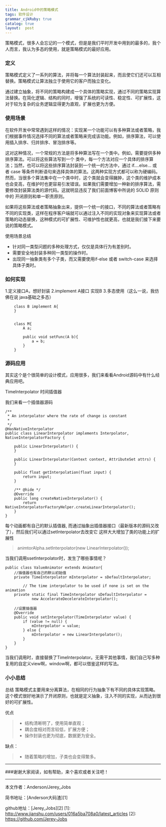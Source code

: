 ```yaml
---
title: Android中的策略模式
tags: 软件设计
grammar_cjkRuby: true
catalog: true
layout:  post
---
```

策略模式，很多人会忘记的一个模式，但是是我们平时开发中用到的最多的，我个人而言，我认为多态的使用，就是策略模式的最好应用。

### 定义

策略模式定义了一系列的算法，并将每一个算法封装起来，而且使它们还可以互相替换。策略模式让算法独立于使用它的客户而独立变化。

通过建立抽象，将不同的策略构建成一个具体的策略实现，通过不同的策略实现算法替换。在简化逻辑、结构的同时，增强了系统的可读性、稳定性、可扩展性，这对于较为复杂的业务逻辑显得更为直观，扩展也更为方便。

### 使用场景

在软件开发中常常遇到这样的情况：实现某一个功能可以有多种算法或者策略，我们根据事件情况选择不同的算法或者策略来完成该功能。例如，排序算法，可以使用插入排序、归并排序、冒泡排序等。

这对这种情况，一个常规的方法是将多种算法写在一个类中。例如，需要提供多种排序算法。可以将这些算法写到一个 类中，每一个方法对应一个具体的排序算法；当然，也可以将这些排序算法封装到一个统一的方法中，通过 if….else… 或者 case 等条件判断语句来选择具体的算法。这两种实现方式都可以称为硬编码。然而，当很多个算法集中在一个类中时，这个类就会变得臃肿，这个类的维护成本也会变高，在维护时也更容易引发错误。如果我们需要增加一种新的排序算法，需要修改封装算法类的源代码。这就明显违反了我们前面博客中所说的 SOLID 原则中的 开闭原则和单一职责原则。

如果将这些算法或者策略抽象出来，提供一个统一的接口，不同的算法或者策略有不同的实现类，这样在程序客户端就可以通过注入不同的实现对象来实现算法或者策略的动态替换，这种模式的可扩展性、可维护性也就更高，也就是我们接下来要说的策略模式。

使用场景总结

 - 针对同一类型问题的多种处理方式，仅仅是具体行为有差别时。 
 - 需要安全地封装多种同一类型的操作时。 
 - 出现同一抽象类有多个子类，而又需要使用if-else 或者 switch-case 来选择具体子类时。

### 如何实现
1.定义接口A，想好封装
2.implement A接口 实现B
3.多态使用（这么一说，我仿佛在说 java基础之多态）

``` stylus
    class B implement A{
    }


    class M{
        A a;
        
        public void setFunc(A b){
            a = b;
        }
    }
```
### 源码应用
其实这个是个很简单的设计模式，应用很多，我们来看看Android源码中有什么经典应用吧。

TimeInterpolator 时间插值器

我们来看一个插值器源码

``` stylus
/** 
 * An interpolator where the rate of change is constant 
 * 
 */  
@HasNativeInterpolator  
public class LinearInterpolator implements Interpolator, NativeInterpolatorFactory {  
  
    public LinearInterpolator() {  
    }  
      
    public LinearInterpolator(Context context, AttributeSet attrs) {  
    }  
      
    public float getInterpolation(float input) {  
        return input;  
    }  
  
    /** @hide */  
    @Override  
    public long createNativeInterpolator() {  
        return NativeInterpolatorFactoryHelper.createLinearInterpolator();  
    }  
} 
```



每个动画都有自己的默认插值器, 而通过抽象出插值器接口（最新版本的源码又改了），然后我们可以通过setInterpolator去改变它
这样大大增加了类的功能上的扩展性
> animtorAlpha.setInterpolator(new LinearInterpolator());

当我们调用ssetInterpolator时，发生了哪些事情呢？

``` stylus
public class ValueAnimator extends Animator{
    //插值器也有自己的默认初始值
    private TimeInterpolator mInterpolator = sDefaultInterpolator;
    
        // The time interpolator to be used if none is set on the animation
    private static final TimeInterpolator sDefaultInterpolator =
            new AccelerateDecelerateInterpolator();

    //设置插值器
    @Override
    public void setInterpolator(TimeInterpolator value) {
        if (value != null) {
            mInterpolator = value;
        } else {
            mInterpolator = new LinearInterpolator();
        }
    }
}
```

当我们调用时，直接替换了TimeInterpolator。无需干其他事情，我们自己写多种复用的自定义view啊，window啊，都可以借鉴这样的写法。


### 小小总结
总结
策略模式主要用来分离算法，在相同的行为抽象下有不同的具体实现策略。这个模式很好地演示了开闭原则，也就是定义抽象，注入不同的实现，从而达到很好的可扩展性。

优点
>   -  结构清晰明了，使用简单直观；
>   -  耦合度相对而言较低，扩展方便；
>   -  操作封装也更为彻底，数据更为安全。

缺点：
>   -  随着策略的增加，子类也会变得繁多。



 ----------
 ###谢谢大家阅读，如有帮助，来个喜欢或者关注吧！

 ----------
 本文作者：Anderson/Jerey_Jobs

 简书地址：[Anderson大码渣][1]

 github地址：[Jerey_Jobs][2]
  [1]: http://www.jianshu.com/users/016a5ba708a0/latest_articles
  [2]: https://github.com/Jerey-Jobs
